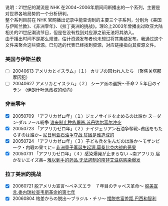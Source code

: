 说明：21世纪的潮流是 NHK 在2004~2006年期间间断播出的一个系列，主要是对世界各地局势的一个分析研判。  
整个系列目前在 NHK 官网播出记录中能查询到的主要三个子系列，分别为《美国与伊斯兰教》、《非洲零年》、《拉丁美洲的挑战》。理论上2003年曾播出过欧亚大陆相关的21世纪潮流节目，但是在没有找到对应源之前无法将其纳入。  
由于播出时间不是那么规律，估计资源发布者也未想过将其集结发布。我通过这个文件来聚合这些资源。已勾选的代表已经找到资源，对应链接指向其资源文件。    

### 美国与伊斯兰教
- [ ] 20040613 アメリカとイスラム」（１） カリブの囚われ人たち （聚焦关塔那摩囚犯）
- [ ] 20040627 アメリカとイスラム」（２） シーア派の選択～革命２５年目のイラン （伊朗什叶派政权的动向）

### 非洲零年
- [x] 20050709 「アフリカゼロ年」（１）ジェノサイドを止めるのは誰か スーダン·ダルフール紛争 [谁来制止种族屠杀.苏丹达尔富尔冲突](/NHK纪录片/08.非洲/非洲零年/谁来制止种族屠杀.苏丹达尔富尔冲突.md)
- [x] 20050723 「アフリカゼロ年」（２）ナイジェリアン石油争奪戦~貧困をもたらすのは誰か~ [尼日利亚石油争夺战.贫困是谁造成的](/NHK纪录片/08.非洲/非洲零年/尼日利亚石油争夺战.贫困是谁造成的.md)
- [x] 20050724 「アフリカゼロ年」（３）子ども兵を生んだのは誰か～モザンビーク・内戦の果てに~ [非洲童子军诞生起源.莫桑比克内战的恶果](/NHK纪录片/08.非洲/非洲零年/非洲童子军诞生起源.莫桑比克内战的恶果.md)
- [x] 20050731 「アフリカゼロ年」（４）感染爆発が止まらない ~南アフリカ 届かないエイズ薬~ [难以到手的药品.无法遏制的南非艾滋病感染爆发](/NHK纪录片/08.非洲/非洲零年/难以到手的药品.无法遏制的南非艾滋病感染爆发.md)

### 拉丁美洲的挑战
- [x] 20060721 脱アメリカ宣言～ベネズエラ　７年目のチャベス革命～ [脱美宣言.委内瑞拉查韦斯革命的第七年](/NHK纪录片/09.拉丁美洲/拉丁美洲的挑战/脱美宣言.委内瑞拉查韦斯革命的第七年.md)
- [x] 20060804 格差からの脱出～ブラジル・チリ～ [摆脱贫富差距.巴西和智利](/NHK纪录片/09.拉丁美洲/拉丁美洲的挑战/摆脱贫富差距.巴西和智利.md)